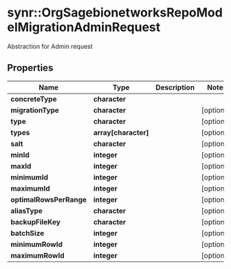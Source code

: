 # synr::OrgSagebionetworksRepoModelMigrationAdminRequest

Abstraction for Admin request

## Properties
Name | Type | Description | Notes
------------ | ------------- | ------------- | -------------
**concreteType** | **character** |  | 
**migrationType** | **character** |  | [optional] 
**type** | **character** |  | [optional] 
**types** | **array[character]** |  | [optional] 
**salt** | **character** |  | [optional] 
**minId** | **integer** |  | [optional] 
**maxId** | **integer** |  | [optional] 
**minimumId** | **integer** |  | [optional] 
**maximumId** | **integer** |  | [optional] 
**optimalRowsPerRange** | **integer** |  | [optional] 
**aliasType** | **character** |  | [optional] 
**backupFileKey** | **character** |  | [optional] 
**batchSize** | **integer** |  | [optional] 
**minimumRowId** | **integer** |  | [optional] 
**maximumRowId** | **integer** |  | [optional] 


